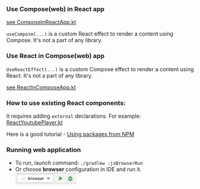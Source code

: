 ### Use Compose(web) in React app

[see ComposeInReactApp.kt](src/jsMain/kotlin/ComposeInReactApp.kt)

`useCompose(...)` is a custom React effect to render a content using Compose.
It's not a part of any library.

### Use React in Compose(web) app

`UseReactEffect(...)` is a custom Compose effect to render a content using React.
It's not a part of any library.

[see ReactInComposeApp.kt](src/jsMain/kotlin/ReactInComposeApp.kt)

### How to use existing React components:

It requires adding `external` declarations. For example: [ReactYoutubePlayer.kt](src/jsMain/kotlin/ReactYoutubePlayer.kt)

Here is a good tutorial - [Using packages from NPM](https://play.kotlinlang.org/hands-on/Building%20Web%20Applications%20with%20React%20and%20Kotlin%20JS/07_Using_Packages_From_NPM)

### Running web application
* To run, launch command: `./gradlew :jsBrowserRun`
* Or choose **browser** configuration in IDE and run it.  
  ![browser-run-configuration.png](screenshots/browser-run-configuration.png)
